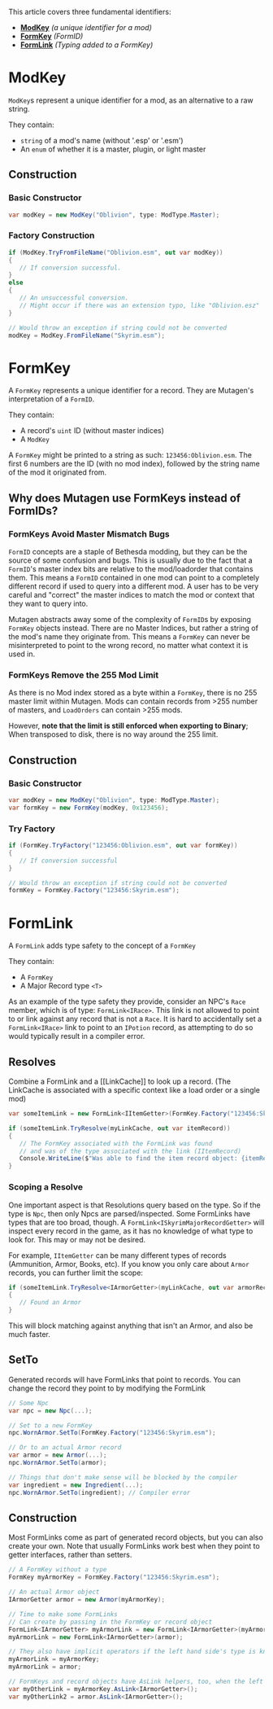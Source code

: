 This article covers three fundamental identifiers:
- **[ModKey](#modkey)** _(a unique identifier for a mod)_
- **[FormKey](#formkey)** _(FormID)_
- **[FormLink](#formlink)** _(Typing added to a FormKey)_

# ModKey
`ModKey`s represent a unique identifier for a mod, as an alternative to a raw string.

They contain:
- `string` of a mod's name (without '.esp' or '.esm')
- An `enum` of whether it is a master, plugin, or light master

## Construction
### Basic Constructor
```cs
var modKey = new ModKey("Oblivion", type: ModType.Master);
```

### Factory Construction
```cs
if (ModKey.TryFromFileName("Oblivion.esm", out var modKey))
{
   // If conversion successful.
}
else
{
   // An unsuccessful conversion.
   // Might occur if there was an extension typo, like "Oblivion.esz"
}

// Would throw an exception if string could not be converted
modKey = ModKey.FromFileName("Skyrim.esm");
```

# FormKey
A `FormKey` represents a unique identifier for a record. They are Mutagen's interpretation of a `FormID`.

They contain:
- A record's `uint` ID (without master indices)
- A `ModKey`

A `FormKey` might be printed to a string as such: `123456:Oblivion.esm`.  The first 6 numbers are the ID (with no mod index), followed by the string name of the mod it originated from. 

## Why does Mutagen use FormKeys instead of FormIDs?
### FormKeys Avoid Master Mismatch Bugs
`FormID` concepts are a staple of Bethesda modding, but they can be the source of some confusion and bugs.  This is usually due to the fact that a `FormID`'s master index bits are relative to the mod/loadorder that contains them.  This means a `FormID` contained in one mod can point to a completely different record if used to query into a different mod.  A user has to be very careful and "correct" the master indices to match the mod or context that they want to query into.

Mutagen abstracts away some of the complexity of `FormID`s by exposing `FormKey` objects instead.  There are no Master Indices, but rather a string of the mod's name they originate from.  This means a `FormKey` can never be misinterpreted to point to the wrong record, no matter what context it is used in.

### FormKeys Remove the 255 Mod Limit
As there is no Mod index stored as a byte within a `FormKey`, there is no 255 master limit within Mutagen.  Mods can contain records from >255 number of masters, and `LoadOrders` can contain >255 mods.

However, **note that the limit is still enforced when exporting to Binary**;  When transposed to disk, there is no way around the 255 limit.

## Construction
### Basic Constructor
```cs
var modKey = new ModKey("Oblivion", type: ModType.Master);
var formKey = new FormKey(modKey, 0x123456);
```
### Try Factory
```cs
if (FormKey.TryFactory("123456:Oblivion.esm", out var formKey))
{
   // If conversion successful
}

// Would throw an exception if string could not be converted
formKey = FormKey.Factory("123456:Skyrim.esm");
```

# FormLink
A `FormLink` adds type safety to the concept of a `FormKey`

They contain:
- A `FormKey`
- A Major Record type `<T>`

As an example of the type safety they provide, consider an NPC's `Race` member, which is of type: `FormLink<IRace>`.  This link is not allowed to point to or link against any record that is not a `Race`.  It is hard to accidentally set a `FormLink<IRace>` link to point to an `IPotion` record, as attempting to do so would typically result in a compiler error.

## Resolves
Combine a FormLink and a [[LinkCache]] to look up a record.  (The LinkCache is associated with a specific context like a load order or a single mod)
```cs
var someItemLink = new FormLink<IItemGetter>(FormKey.Factory("123456:Skyrim.esm"));

if (someItemLink.TryResolve(myLinkCache, out var itemRecord))
{
   // The FormKey associated with the FormLink was found
   // and was of the type associated with the link (IItemRecord)
   Console.WriteLine($"Was able to find the item record object: {itemRecord}");
}
```

### Scoping a Resolve
One important aspect is that Resolutions query based on the type.  So if the type is `Npc`, then only Npcs are parsed/inspected.  Some FormLinks have types that are too broad, though.  A `FormLink<ISkyrimMajorRecordGetter>` will inspect every record in the game, as it has no knowledge of what type to look for.  This may or may not be desired.

For example, `IItemGetter` can be many different types of records (Ammunition, Armor, Books, etc).  If you know you only care about `Armor` records, you can further limit the scope:
```cs
if (someItemLink.TryResolve<IArmorGetter>(myLinkCache, out var armorRecord))
{
   // Found an Armor
}
```
This will block matching against anything that isn't an Armor, and also be much faster.

## SetTo
Generated records will have FormLinks that point to records.  You can change the record they point to by modifying the FormLink
```cs
// Some Npc
var npc = new Npc(...);

// Set to a new FormKey
npc.WornArmor.SetTo(FormKey.Factory("123456:Skyrim.esm");

// Or to an actual Armor record
var armor = new Armor(...);
npc.WornArmor.SetTo(armor);

// Things that don't make sense will be blocked by the compiler
var ingredient = new Ingredient(...);
npc.WornArmor.SetTo(ingredient); // Compiler error
```

## Construction
Most FormLinks come as part of generated record objects, but you can also create your own.
Note that usually FormLinks work best when they point to getter interfaces, rather than setters.
```cs
// A FormKey without a type
FormKey myArmorKey = FormKey.Factory("123456:Skyrim.esm");

// An actual Armor object
IArmorGetter armor = new Armor(myArmorKey);

// Time to make some FormLinks
// Can create by passing in the FormKey or record object
FormLink<IArmorGetter> myArmorLink = new FormLink<IArmorGetter>(myArmorKey);
myArmorLink = new FormLink<IArmorGetter>(armor);

// They also have implicit operators if the left hand side's type is known
myArmorLink = myArmorKey;
myArmorLink = armor;

// FormKeys and record objects have AsLink helpers, too, when the left hand side type isn't known
var myOtherLink = myArmorKey.AsLink<IArmorGetter>();
var myOtherLink2 = armor.AsLink<IArmorGetter>();
```